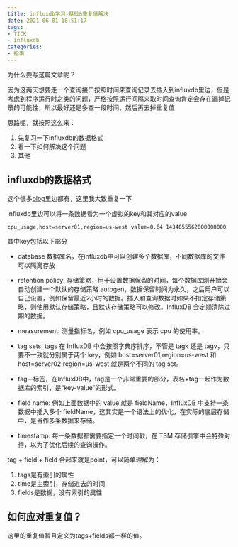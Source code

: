 ```yaml
---
title: influxdb学习-基础&重复值解决
date: 2021-06-01 18:51:17
tags:
- TICK
- influxdb
categories:
- 指南
---
```


为什么要写这篇文章呢？

因为这两天想要走一个查询接口按照时间来查询记录去插入到influxdb里边，但是考虑到程序运行时之类的问题，严格按照运行间隔来取时间查询肯定会存在漏掉记录的可能性，所以最好还是多查一段时间，然后再去掉重复值

思路呢，就按照这么来：

1. 先复习一下influxdb的数据格式
2. 看一下如何解决这个问题
3. 其他

<!--more-->

## influxdb的数据格式

这个很多[blog](https://www.cnblogs.com/shhnwangjian/p/6897216.html)里边都有，这里我大致重复一下

influxdb里边可以将一条数据看为一个虚拟的key和其对应的value

    cpu_usage,host=server01,region=us-west value=0.64 1434055562000000000

其中key包括以下部分

* database 数据库名，在influxdb中可以创建多个数据库，不同数据库的文件可以隔离存放

* retention policy: 存储策略，用于设置数据保留的时间，每个数据库刚开始会自动创建一个默认的存储策略 autogen，数据保留时间为永久，之后用户可以自己设置，例如保留最近2小时的数据。插入和查询数据时如果不指定存储策略，则使用默认存储策略，且默认存储策略可以修改。InfluxDB 会定期清除过期的数据。

* measurement: 测量指标名，例如 cpu_usage 表示 cpu 的使用率。

* tag sets: tags 在 InfluxDB 中会按照字典序排序，不管是 tagk 还是 tagv，只要不一致就分别属于两个 key，例如 host=server01,region=us-west 和 host=server02,region=us-west 就是两个不同的 tag set。

* tag--标签，在InfluxDB中，tag是一个非常重要的部分，表名+tag一起作为数据库的索引，是“key-value”的形式。

* field name: 例如上面数据中的 value 就是 fieldName，InfluxDB 中支持一条数据中插入多个 fieldName，这其实是一个语法上的优化，在实际的底层存储中，是当作多条数据来存储。

* timestamp: 每一条数据都需要指定一个时间戳，在 TSM 存储引擎中会特殊对待，以为了优化后续的查询操作。 

tag + field + field 合起来就是point，可以简单理解为：

1. tags是有索引的属性
2. time是主索引，存储进去的时间
3. fields是数据，没有索引的属性

## 如何应对重复值？

这里的重复值暂且定义为tags+fields都一样的值。